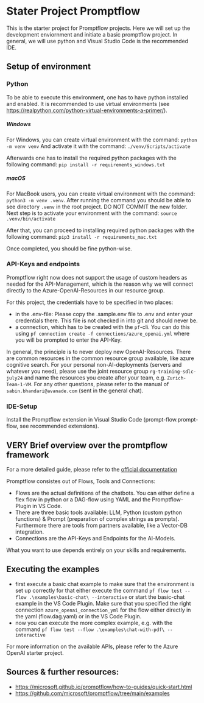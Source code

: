 # Stater Project Promptflow
This is the starter project for Promptflow projects. Here we will set up the development enviornment and initiate a basic promptflow project. In general, we will use python and Visual Studio Code is the recommended IDE.


## Setup of environment

### Python

To be able to execute this environment, one has to have python installed and enabled. It is recommended to use virtual environments (see https://realpython.com/python-virtual-environments-a-primer/).

##### Windows

For Windows, you can create virtual environment  with the command: `python -m venv venv`
And activate it with the command: `./venv/Scripts/activate`

Afterwards one has to install the required python packages with the following command: `pip install -r requirements_windows.txt`

##### macOS

For MacBook users, you can create virtual environment with the command: `python3 -m venv .venv`. After running the command you should be able to see directory `.venv` in the root project. DO NOT COMMIT the new folder.
Next step is to activate your environment with the command: `source .venv/bin/activate`

After that, you can proceed to installing required python packages with the following command: `pip3 install -r requirements_mac.txt`

Once completed, you should be fine python-wise.

### API-Keys and endpoints
Promptflow right now does not support the usage of custom headers as needed for the API-Management, which is the reason why we will connect directly to the Azure-OpenAI-Resources in our resource group.

For this project, the credentials have to be specified in two places:
- in the .env-file: Please copy the .sample.env file to .env and enter your credentials there. This file is not checked in into git and should never be.
- a connection, which has to be created with the `pf`-cli. You can do this using `pf connection create -f connections/azure_openai.yml` where you will be prompted to enter the API-Key.

In general, the principle is to never deploy new OpenAI-Resources. There are common resources in the common resource group available, like azure cognitive search.
For your personal non-AI-deployments (servers and whatever you need), please use the joint resource group `rg-training-sdlc-july24` and name the resources you create after your team, e.g. `Zurich-Team-1-VM`. For any other questions, please refer to the manual of `sabin.bhandari@avanade.com` (sent in the general chat).

### IDE-Setup
Install the Promptflow extension in Visual Studio Code (prompt-flow.prompt-flow, see recommended extensions).

## VERY Brief overview over the promtpflow framework
For a more detailed guide, please refer to the [official documentation](https://microsoft.github.io/promptflow/concepts/index.html)

Promptflow consistes out of Flows, Tools and Connections: 
- Flows are the actual definitions of the chatbots. You can either define a flex flow in python or a DAG-flow using YAML and the Promptflow-Plugin in VS Code.
- There are three basic tools available: LLM,  Python (custom python functions) & Prompt (preparation of complex strings as prompts). Furthermore there are tools from partners available, like a Vector-DB integration.
- Connections are the API-Keys and Endpoints for the AI-Models.

What you want to use depends entirely on your skills and requirements.  


## Executing the examples
- first execute a basic chat example to make sure that the environment is set up correctly for that either execute the command `pf flow test --flow .\examples\basic-chat\ --interactive` or start the basic-chat example in the VS Code Plugin. Make sure that you specified the right connection `azure_openai_connection_yml` for the flow either directly in the yaml (flow.dag.yaml) or in the VS Code Plugin.
- now you can execute the more complex example, e.g. with the command `pf flow test --flow .\examples\chat-with-pdf\ --interactive`


For more information on the available APIs, please refer to the Azure OpenAI starter project.


## Sources & further resources:
- https://microsoft.github.io/promptflow/how-to-guides/quick-start.html
- https://github.com/microsoft/promptflow/tree/main/examples